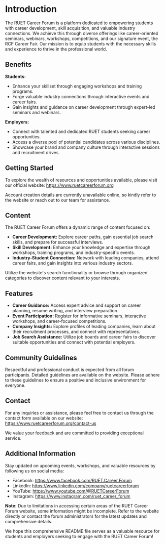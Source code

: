 # Introduction

The RUET Career Forum is a platform dedicated to empowering students with career development, skill acquisition, and valuable industry connections. We achieve this through diverse offerings like career-oriented seminars, webinars, workshops, competitions, and our signature event, the RCF Career Fair. Our mission is to equip students with the necessary skills and experience to thrive in the professional world.

## Benefits

**Students:**

* Enhance your skillset through engaging workshops and training programs.
* Forge valuable industry connections through interactive events and career fairs.
* Gain insights and guidance on career development through expert-led seminars and webinars.

**Employers:**

* Connect with talented and dedicated RUET students seeking career opportunities.
* Access a diverse pool of potential candidates across various disciplines.
* Showcase your brand and company culture through interactive sessions and recruitment drives.

## Getting Started

To explore the wealth of resources and opportunities available, please visit our official website: https://www.ruetcareerforum.org

Account creation details are currently unavailable online, so kindly refer to the website or reach out to our team for assistance.

## Content

The RUET Career Forum offers a dynamic range of content focused on:

* **Career Development:** Explore career paths, gain essential job search skills, and prepare for successful interviews.
* **Skill Development:** Enhance your knowledge and expertise through workshops, training programs, and industry-specific events.
* **Industry-Student Connection:** Network with leading companies, attend career fairs, and gain insights into various industry sectors.

Utilize the website's search functionality or browse through organized categories to discover content relevant to your interests.

## Features

* **Career Guidance:** Access expert advice and support on career planning, resume writing, and interview preparation.
* **Event Participation:** Register for informative seminars, interactive workshops, and career-focused competitions.
* **Company Insights:** Explore profiles of leading companies, learn about their recruitment processes, and connect with representatives.
* **Job Search Assistance:** Utilize job boards and career fairs to discover suitable opportunities and connect with potential employers.

## Community Guidelines

Respectful and professional conduct is expected from all forum participants. Detailed guidelines are available on the website. Please adhere to these guidelines to ensure a positive and inclusive environment for everyone.

## Contact

For any inquiries or assistance, please feel free to contact us through the contact form available on our website: https://www.ruetcareerforum.org/contact-us

We value your feedback and are committed to providing exceptional service.

## Additional Information

Stay updated on upcoming events, workshops, and valuable resources by following us on social media:

* Facebook: https://www.facebook.com/RUET.Career.Forum
* LinkedIn: https://www.linkedin.com/company/ruetcareerforum
* YouTube: https://www.youtube.com/@RUETCareerForum
* Instagram: https://www.instagram.com/ruet_career_forum

**Note:** Due to limitations in accessing certain areas of the RUET Career Forum website, some information might be incomplete. Refer to the website directly or contact the forum administrators for the latest updates and comprehensive details.

We hope this comprehensive README file serves as a valuable resource for students and employers seeking to engage with the RUET Career Forum!

